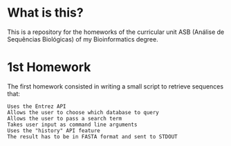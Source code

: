 # What is this?

This is a repository for the homeworks of the curricular unit ASB (Análise de Sequências Biológicas) of my Bioinformatics degree.

# 1st Homework

The first homework consisted in writing a small script to retrieve sequences that:

    Uses the Entrez API
    Allows the user to choose which database to query
    Allows the user to pass a search term
    Takes user input as command line arguments
    Uses the "history" API feature
    The result has to be in FASTA format and sent to STDOUT

